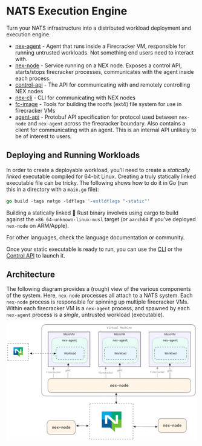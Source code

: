 # NATS Execution Engine
Turn your NATS infrastructure into a distributed workload deployment and execution engine.

* [nex-agent](./nex-agent) - Agent that runs inside a Firecracker VM, responsible for running untrusted workloads. Not something end users need to interact with.
* [nex-node](./nex-node) - Service running on a NEX node. Exposes a control API, starts/stops firecracker processes, communicates with the agent inside each process.
* [control-api](./control-api/) - The API for communicating with and remotely controlling NEX nodes
* [nex-cli](./nex-cli) - CLI for communicating with NEX nodes
* [fc-image](./fc-image/) - Tools for building the rootfs (ext4) file system for use in firecracker VMs
* [agent-api](./agent-api/) - Protobuf API specification for protocol used between `nex-node` and `nex-agent` across the firecracker boundary. Also contains a client for communicating with an agent. This is an internal API unlikely to be of interest to users.

## Deploying and Running Workloads
In order to create a deployable workload, you'll need to create a _statically linked_ executable compiled for 64-bit Linux. Creating a truly statically linked executable file can be tricky. The following shows how to do it in Go (run this in a directory with a `main.go` file):

```go
go build -tags netgo -ldflags '-extldflags "-static"'
```

Building a statically linked 🦀 Rust binary involves using cargo to build against the `x86_64-unknown-linux-musl` target (or `aarch64` if you've deployed `nex-node` on ARM/Apple).

For other languages, check the language documentation or community.

Once your static executable is ready to run, you can use the [CLI](./nex-cli/) or the [Control API](./control-api/) to launch it.

## Architecture
The following diagram provides a (rough) view of the various components of the system. Here, `nex-node` processes all attach to a NATS system. Each `nex-node` process is responsible for spinning up multiple firecracker VMs. Within each firecracker VM is a `nex-agent` process, and spawned by each `nex-agent` process is a _single_, untrusted workload (executable).

![NEX architecture](./nex-arch.png)